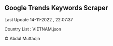 

## Google Trends Keywords Scraper 
 
Last Update 14-11-2022 , 22:07:37

Country List :
VIETNAM.json



© Abdul Muttaqin 
